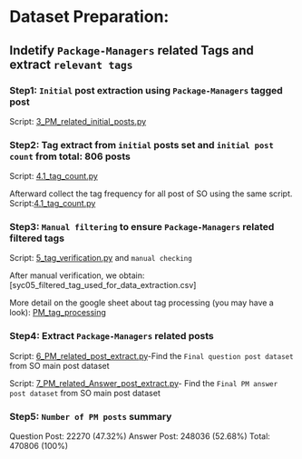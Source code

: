 # Dataset Preparation:


## Indetify `Package-Managers` related Tags and extract `relevant tags` 

### Step1: `Initial` post extraction using `Package-Managers` tagged post
Script: [3_PM_related_initial_posts.py](https://github.com/syful-is/Package-manager-project/blob/master/Scripts/Data_preparation_scripts/3_PM_related_initial_posts.py)

### Step2: Tag extract from `initial` posts set and `initial post count` from total: 806 posts

Script: [4.1_tag_count.py](https://github.com/syful-is/Package-manager-project/blob/master/Scripts/Data_preparation_scripts/4.1_tag_count.py)

Afterward collect the tag frequency for all post of SO using the same script. 
Script:[4.1_tag_count.py](https://github.com/syful-is/Package-manager-project/blob/master/Scripts/Data_preparation_scripts/4.2_tag_count.py)


### Step3: `Manual filtering` to ensure  `Package-Managers` related filtered tags

Script: [5_tag_verification.py](https://github.com/syful-is/Package-manager-project/blob/master/Scripts/Data_preparation_scripts/5_tag_verification.py) and `manual checking`

After manual verification, we obtain: [syc05_filtered_tag_used_for_data_extraction.csv]


More detail on the google sheet about tag processing (you may  have a look): [PM_tag_processing](https://docs.google.com/spreadsheets/d/1Mf9nqcKyvouTjQQj598uZRuzcIYUSqBB9UeIiKVy6hA/edit?usp=sharing)


### Step4: Extract `Package-Managers` related posts

Script: [6_PM_related_post_extract.py](https://github.com/syful-is/Package-manager-project/blob/master/Scripts/Data_preparation_scripts/6_PM_related_post_extract.py)-Find the `Final question post dataset` from SO main post dataset

Script: [7_PM_related_Answer_post_extract.py](https://github.com/syful-is/Package-manager-project/blob/master/Scripts/Data_preparation_scripts/7_PM_related_Answer_post_extract.py)- Find the `Final PM answer post dataset` from SO main post dataset


### Step5: `Number of PM posts` summary
Question Post: 22270 (47.32%)
Answer Post: 248036 (52.68%)
Total: 470806 (100%)

